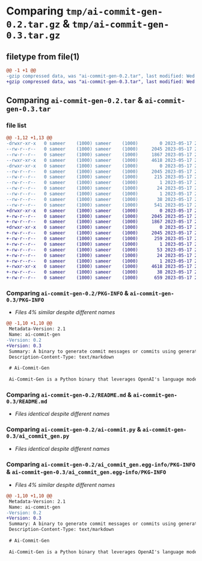 # Comparing `tmp/ai-commit-gen-0.2.tar.gz` & `tmp/ai-commit-gen-0.3.tar.gz`

## filetype from file(1)

```diff
@@ -1 +1 @@
-gzip compressed data, was "ai-commit-gen-0.2.tar", last modified: Wed May 17 22:08:23 2023, max compression
+gzip compressed data, was "ai-commit-gen-0.3.tar", last modified: Wed May 17 22:19:55 2023, max compression
```

## Comparing `ai-commit-gen-0.2.tar` & `ai-commit-gen-0.3.tar`

### file list

```diff
@@ -1,12 +1,13 @@
-drwxr-xr-x   0 sameer    (1000) sameer    (1000)        0 2023-05-17 22:08:23.560664 ai-commit-gen-0.2/
--rw-r--r--   0 sameer    (1000) sameer    (1000)     2045 2023-05-17 22:08:23.556664 ai-commit-gen-0.2/PKG-INFO
--rw-r--r--   0 sameer    (1000) sameer    (1000)     1867 2023-05-17 22:00:35.000000 ai-commit-gen-0.2/README.md
--rwxr-xr-x   0 sameer    (1000) sameer    (1000)     4618 2023-05-17 21:53:33.000000 ai-commit-gen-0.2/ai-commit.py
-drwxr-xr-x   0 sameer    (1000) sameer    (1000)        0 2023-05-17 22:08:23.556664 ai-commit-gen-0.2/ai_commit_gen.egg-info/
--rw-r--r--   0 sameer    (1000) sameer    (1000)     2045 2023-05-17 22:08:23.000000 ai-commit-gen-0.2/ai_commit_gen.egg-info/PKG-INFO
--rw-r--r--   0 sameer    (1000) sameer    (1000)      215 2023-05-17 22:08:23.000000 ai-commit-gen-0.2/ai_commit_gen.egg-info/SOURCES.txt
--rw-r--r--   0 sameer    (1000) sameer    (1000)        1 2023-05-17 22:08:23.000000 ai-commit-gen-0.2/ai_commit_gen.egg-info/dependency_links.txt
--rw-r--r--   0 sameer    (1000) sameer    (1000)       24 2023-05-17 22:08:23.000000 ai-commit-gen-0.2/ai_commit_gen.egg-info/requires.txt
--rw-r--r--   0 sameer    (1000) sameer    (1000)        1 2023-05-17 22:08:23.000000 ai-commit-gen-0.2/ai_commit_gen.egg-info/top_level.txt
--rw-r--r--   0 sameer    (1000) sameer    (1000)       38 2023-05-17 22:08:23.560664 ai-commit-gen-0.2/setup.cfg
--rw-r--r--   0 sameer    (1000) sameer    (1000)      541 2023-05-17 22:07:46.000000 ai-commit-gen-0.2/setup.py
+drwxr-xr-x   0 sameer    (1000) sameer    (1000)        0 2023-05-17 22:19:55.160680 ai-commit-gen-0.3/
+-rw-r--r--   0 sameer    (1000) sameer    (1000)     2045 2023-05-17 22:19:55.156679 ai-commit-gen-0.3/PKG-INFO
+-rw-r--r--   0 sameer    (1000) sameer    (1000)     1867 2023-05-17 22:00:35.000000 ai-commit-gen-0.3/README.md
+drwxr-xr-x   0 sameer    (1000) sameer    (1000)        0 2023-05-17 22:19:55.156679 ai-commit-gen-0.3/ai_commit_gen.egg-info/
+-rw-r--r--   0 sameer    (1000) sameer    (1000)     2045 2023-05-17 22:19:55.000000 ai-commit-gen-0.3/ai_commit_gen.egg-info/PKG-INFO
+-rw-r--r--   0 sameer    (1000) sameer    (1000)      259 2023-05-17 22:19:55.000000 ai-commit-gen-0.3/ai_commit_gen.egg-info/SOURCES.txt
+-rw-r--r--   0 sameer    (1000) sameer    (1000)        1 2023-05-17 22:19:55.000000 ai-commit-gen-0.3/ai_commit_gen.egg-info/dependency_links.txt
+-rw-r--r--   0 sameer    (1000) sameer    (1000)       53 2023-05-17 22:19:55.000000 ai-commit-gen-0.3/ai_commit_gen.egg-info/entry_points.txt
+-rw-r--r--   0 sameer    (1000) sameer    (1000)       24 2023-05-17 22:19:55.000000 ai-commit-gen-0.3/ai_commit_gen.egg-info/requires.txt
+-rw-r--r--   0 sameer    (1000) sameer    (1000)        1 2023-05-17 22:19:55.000000 ai-commit-gen-0.3/ai_commit_gen.egg-info/top_level.txt
+-rwxr-xr-x   0 sameer    (1000) sameer    (1000)     4618 2023-05-17 21:53:33.000000 ai-commit-gen-0.3/ai_commit_gen.py
+-rw-r--r--   0 sameer    (1000) sameer    (1000)       38 2023-05-17 22:19:55.160680 ai-commit-gen-0.3/setup.cfg
+-rw-r--r--   0 sameer    (1000) sameer    (1000)      659 2023-05-17 22:19:06.000000 ai-commit-gen-0.3/setup.py
```

### Comparing `ai-commit-gen-0.2/PKG-INFO` & `ai-commit-gen-0.3/PKG-INFO`

 * *Files 4% similar despite different names*

```diff
@@ -1,10 +1,10 @@
 Metadata-Version: 2.1
 Name: ai-commit-gen
-Version: 0.2
+Version: 0.3
 Summary: A binary to generate commit messages or commits using generative models.
 Description-Content-Type: text/markdown
 
 # Ai-Commit-Gen
 
 Ai-Commit-Gen is a Python binary that leverages OpenAI's language models to generate meaningful commit messages. There's approximately a thousand such binaries out there, but none that fit into all of my workflows, so here's the 1001st.
```

### Comparing `ai-commit-gen-0.2/README.md` & `ai-commit-gen-0.3/README.md`

 * *Files identical despite different names*

### Comparing `ai-commit-gen-0.2/ai-commit.py` & `ai-commit-gen-0.3/ai_commit_gen.py`

 * *Files identical despite different names*

### Comparing `ai-commit-gen-0.2/ai_commit_gen.egg-info/PKG-INFO` & `ai-commit-gen-0.3/ai_commit_gen.egg-info/PKG-INFO`

 * *Files 4% similar despite different names*

```diff
@@ -1,10 +1,10 @@
 Metadata-Version: 2.1
 Name: ai-commit-gen
-Version: 0.2
+Version: 0.3
 Summary: A binary to generate commit messages or commits using generative models.
 Description-Content-Type: text/markdown
 
 # Ai-Commit-Gen
 
 Ai-Commit-Gen is a Python binary that leverages OpenAI's language models to generate meaningful commit messages. There's approximately a thousand such binaries out there, but none that fit into all of my workflows, so here's the 1001st.
```

